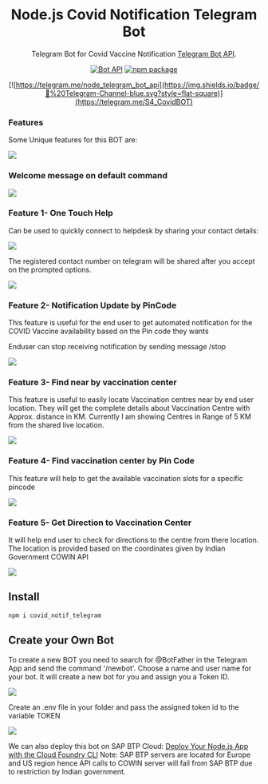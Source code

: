<h1 align="center">Node.js Covid Notification Telegram Bot</h1>

<div align="center">

Telegram Bot for Covid Vaccine Notification [Telegram Bot API](https://core.telegram.org/bots/api).


[![Bot API](https://img.shields.io/badge/Bot%20API-v.5.2-00aced.svg?style=flat-square&logo=telegram)](https://core.telegram.org/bots/api)
[![npm package](https://img.shields.io/npm/v/node-telegram-bot-api?logo=npm&style=flat-square)](https://www.npmjs.org/package/node-telegram-bot-api)

[![https://telegram.me/node_telegram_bot_api](https://img.shields.io/badge/💬%20Telegram-Channel-blue.svg?style=flat-square)](https://telegram.me/S4_CovidBOT)

</div>

### Features
Some Unique features for this BOT are:

![](https://github.com/diwaneamit/covid_notif_telegram/blob/main/images/Telegram%20Bot%20Features.jpg)

### Welcome message on default command

![](https://github.com/diwaneamit/covid_notif_telegram/blob/main/images/start_command.JPG)

### Feature 1- One Touch Help

Can be used to quickly connect to helpdesk by sharing your contact details:

![](https://github.com/diwaneamit/covid_notif_telegram/blob/main/images/help.gif)

The registered contact number on telegram will be shared after you accept on the prompted options.

![](https://github.com/diwaneamit/covid_notif_telegram/blob/main/images/help.jpg)

### Feature 2- Notification Update by PinCode

This feature is useful for the end user to get automated notification for the COVID Vaccine availability based on the Pin code they wants

Enduser can stop receiving notification by sending message /stop

![](https://github.com/diwaneamit/covid_notif_telegram/blob/main/images/notify_me.gif)

### Feature 3- Find near by vaccination center

This feature is useful to easily locate Vaccination centres near by end user location. They will get the complete details about
Vaccination Centre with Approx. distance in KM. Currently I am showing Centres in Range of 5 KM from the shared live location.

![](https://github.com/diwaneamit/covid_notif_telegram/blob/main/images/search_nearby.gif)

### Feature 4- Find vaccination center by Pin Code

This feature will help to get the available vaccination slots for a specific pincode

![](https://github.com/diwaneamit/covid_notif_telegram/blob/main/images/search_byPin.gif)

### Feature 5- Get Direction to Vaccination Center

It will help end user to check for directions to the centre from there location. The location is provided based on the coordinates given by Indian Government COWIN
API

![](https://github.com/diwaneamit/covid_notif_telegram/blob/main/images/locate_center.JPG)

## Install

```sh
npm i covid_notif_telegram
```

## Create your Own Bot

To create a new BOT you need to search for @BotFather in the Telegram App and send the command '/newbot'. Choose a name and user name for your bot. It will create a new bot for you and assign you a Token ID.

![](https://github.com/diwaneamit/covid_notif_telegram/blob/main/images/botfather.jpg)

Create an .env file in your folder and pass the assigned token id to the variable TOKEN

![](https://github.com/diwaneamit/covid_notif_telegram/blob/main/images/env%20file.jpg)


We can also deploy this bot on SAP BTP Cloud:
[Deploy Your Node.js App with the Cloud Foundry CLI](https://developers.sap.com/tutorials/cp-node-deploy-cf-cli.html "Deploy Your Node.js App with the Cloud Foundry CLI")
Note: SAP BTP servers are located for Europe and US region hence API calls to COWIN server will fail from SAP BTP due to restriction by Indian government.


